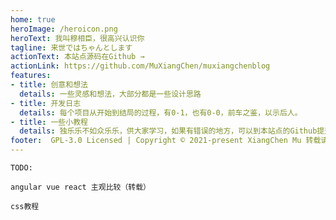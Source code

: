 ```yaml
---
home: true
heroImage: /heroicon.png
heroText: 我叫穆相臣，很高兴认识你
tagline: 来世ではちゃんとします
actionText: 本站点源码在Github →
actionLink: https://github.com/MuXiangChen/muxiangchenblog
features:
- title: 创意和想法
  details: 一些灵感和想法，大部分都是一些设计思路
- title: 开发日志
  details: 每个项目从开始到结局的过程，有0-1，也有0-0，前车之鉴，以示后人。
- title: 一些小教程
  details: 独乐乐不如众乐乐，供大家学习，如果有错误的地方，可以到本站点的Github提交分支进行修改。
footer:  GPL-3.0 Licensed | Copyright © 2021-present XiangChen Mu 转载请注明出处。
---
```


    TODO:

    angular vue react 主观比较（转载）

    css教程
